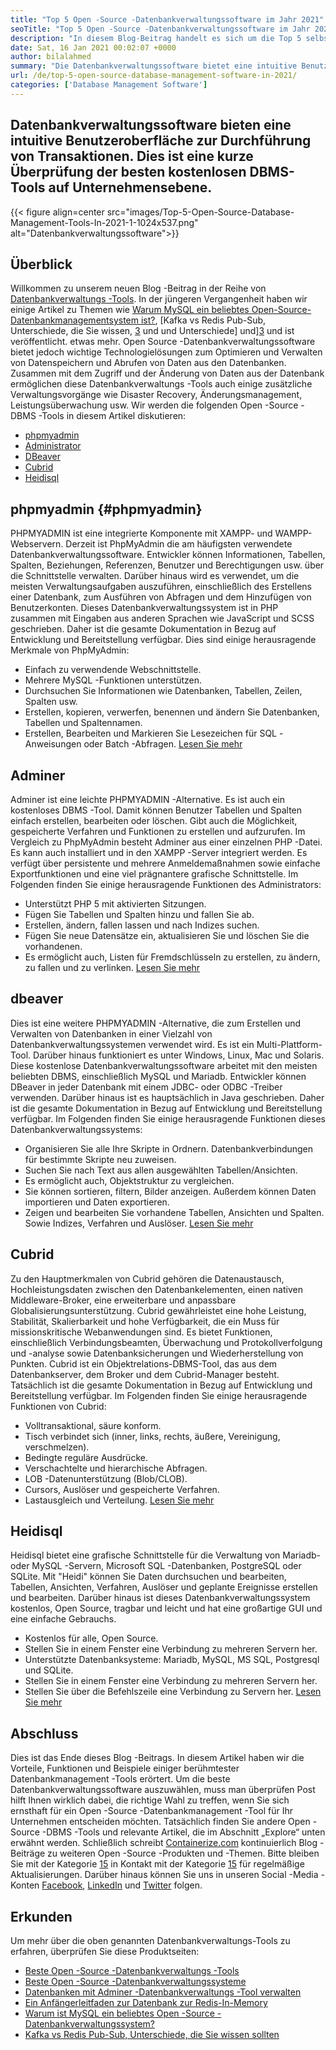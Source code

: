 ```yaml
---
title: "Top 5 Open -Source -Datenbankverwaltungssoftware im Jahr 2021" 
seoTitle: "Top 5 Open -Source -Datenbankverwaltungssoftware im Jahr 2021" 
description: "In diesem Blog-Beitrag handelt es sich um die Top 5 selbst gehosteten und Open-Source-Datenbankverwaltungssoftware. Dies sind PhpMyadmin, Administrator, Dbeaver, Cubrid und Heidisql." 
date: Sat, 16 Jan 2021 00:02:07 +0000
author: bilalahmed
summary: "Die Datenbankverwaltungssoftware bietet eine intuitive Benutzeroberfläche zur Durchführung von Transaktionen. Dies ist eine kurze Überprüfung der besten kostenlosen DBMS-Tools auf Unternehmensebene." 
url: /de/top-5-open-source-database-management-software-in-2021/
categories: ['Database Management Software']
---
```


## Datenbankverwaltungssoftware bieten eine intuitive Benutzeroberfläche zur Durchführung von Transaktionen. Dies ist eine kurze Überprüfung der besten kostenlosen DBMS-Tools auf Unternehmensebene.

{{< figure align=center src="images/Top-5-Open-Source-Database-Management-Tools-In-2021-1-1024x537.png" alt="Datenbankverwaltungssoftware">}}


## Überblick
Willkommen zu unserem neuen Blog -Beitrag in der Reihe von [Datenbankverwaltungs -Tools][1]. In der jüngeren Vergangenheit haben wir einige Artikel zu Themen wie [Warum MySQL ein beliebtes Open-Source-Datenbankmanagementsystem ist?][2], [Kafka vs Redis Pub-Sub, Unterschiede, die Sie wissen, [3] und und Unterschiede] und][3] und ist veröffentlicht. etwas mehr. Open Source -Datenbankverwaltungssoftware bietet jedoch wichtige Technologielösungen zum Optimieren und Verwalten von Datenspeichern und Abrufen von Daten aus den Datenbanken. Zusammen mit dem Zugriff und der Änderung von Daten aus der Datenbank ermöglichen diese Datenbankverwaltungs -Tools auch einige zusätzliche Verwaltungsvorgänge wie Disaster Recovery, Änderungsmanagement, Leistungsüberwachung usw.
Wir werden die folgenden Open -Source -DBMS -Tools in diesem Artikel diskutieren:
  * [phpmyadmin][4]
  * [Administrator][5]
  * [DBeaver][6]
  * [Cubrid][7]
  * [Heidisql][8]

## phpmyadmin   {#phpmyadmin}
PHPMYADMIN ist eine integrierte Komponente mit XAMPP- und WAMPP-Webservern. Derzeit ist PhpMyAdmin die am häufigsten verwendete Datenbankverwaltungssoftware. Entwickler können Informationen, Tabellen, Spalten, Beziehungen, Referenzen, Benutzer und Berechtigungen usw. über die Schnittstelle verwalten. Darüber hinaus wird es verwendet, um die meisten Verwaltungsaufgaben auszuführen, einschließlich des Erstellens einer Datenbank, zum Ausführen von Abfragen und dem Hinzufügen von Benutzerkonten. Dieses Datenbankverwaltungssystem ist in PHP zusammen mit Eingaben aus anderen Sprachen wie JavaScript und SCSS geschrieben. Daher ist die gesamte Dokumentation in Bezug auf Entwicklung und Bereitstellung verfügbar. Dies sind einige herausragende Merkmale von PhpMyAdmin:
  * Einfach zu verwendende Webschnittstelle.
  * Mehrere MySQL -Funktionen unterstützen.
  * Durchsuchen Sie Informationen wie Datenbanken, Tabellen, Zeilen, Spalten usw.
  * Erstellen, kopieren, verwerfen, benennen und ändern Sie Datenbanken, Tabellen und Spaltennamen.
  * Erstellen, Bearbeiten und Markieren Sie Lesezeichen für SQL -Anweisungen oder Batch -Abfragen.
[Lesen Sie mehr][9]

## Adminer
Adminer ist eine leichte PHPMYADMIN -Alternative. Es ist auch ein kostenloses DBMS -Tool. Damit können Benutzer Tabellen und Spalten einfach erstellen, bearbeiten oder löschen. Gibt auch die Möglichkeit, gespeicherte Verfahren und Funktionen zu erstellen und aufzurufen. Im Vergleich zu PhpMyAdmin besteht Adminer aus einer einzelnen PHP -Datei. Es kann auch installiert und in den XAMPP -Server integriert werden. Es verfügt über persistente und mehrere Anmeldemaßnahmen sowie einfache Exportfunktionen und eine viel prägnantere grafische Schnittstelle. Im Folgenden finden Sie einige herausragende Funktionen des Administrators:
  * Unterstützt PHP 5 mit aktivierten Sitzungen.
  * Fügen Sie Tabellen und Spalten hinzu und fallen Sie ab.
  * Erstellen, ändern, fallen lassen und nach Indizes suchen.
  * Fügen Sie neue Datensätze ein, aktualisieren Sie und löschen Sie die vorhandenen.
  * Es ermöglicht auch, Listen für Fremdschlüsseln zu erstellen, zu ändern, zu fallen und zu verlinken.
[Lesen Sie mehr][10]

## dbeaver
Dies ist eine weitere PHPMYADMIN -Alternative, die zum Erstellen und Verwalten von Datenbanken in einer Vielzahl von Datenbankverwaltungssystemen verwendet wird. Es ist ein Multi-Plattform-Tool. Darüber hinaus funktioniert es unter Windows, Linux, Mac und Solaris. Diese kostenlose Datenbankverwaltungssoftware arbeitet mit den meisten beliebten DBMS, einschließlich MySQL und Mariadb. Entwickler können DBeaver in jeder Datenbank mit einem JDBC- oder ODBC -Treiber verwenden. Darüber hinaus ist es hauptsächlich in Java geschrieben. Daher ist die gesamte Dokumentation in Bezug auf Entwicklung und Bereitstellung verfügbar. Im Folgenden finden Sie einige herausragende Funktionen dieses Datenbankverwaltungssystems:
  * Organisieren Sie alle Ihre Skripte in Ordnern. Datenbankverbindungen für bestimmte Skripte neu zuweisen.
  * Suchen Sie nach Text aus allen ausgewählten Tabellen/Ansichten.
  * Es ermöglicht auch, Objektstruktur zu vergleichen.
  * Sie können sortieren, filtern, Bilder anzeigen. Außerdem können Daten importieren und Daten exportieren.
  * Zeigen und bearbeiten Sie vorhandene Tabellen, Ansichten und Spalten. Sowie Indizes, Verfahren und Auslöser.
[Lesen Sie mehr][11]

## Cubrid
Zu den Hauptmerkmalen von Cubrid gehören die Datenaustausch, Hochleistungsdaten zwischen den Datenbankelementen, einen nativen Middleware-Broker, eine erweiterbare und anpassbare Globalisierungsunterstützung. Cubrid gewährleistet eine hohe Leistung, Stabilität, Skalierbarkeit und hohe Verfügbarkeit, die ein Muss für missionskritische Webanwendungen sind. Es bietet Funktionen, einschließlich Verbindungsbeamten, Überwachung und Protokollverfolgung und -analyse sowie Datenbanksicherungen und Wiederherstellung von Punkten. Cubrid ist ein Objektrelations-DBMS-Tool, das aus dem Datenbankserver, dem Broker und dem Cubrid-Manager besteht. Tatsächlich ist die gesamte Dokumentation in Bezug auf Entwicklung und Bereitstellung verfügbar. Im Folgenden finden Sie einige herausragende Funktionen von Cubrid:
  * Volltransaktional, säure konform.
  * Tisch verbindet sich (inner, links, rechts, äußere, Vereinigung, verschmelzen).
  * Bedingte reguläre Ausdrücke.
  * Verschachtelte und hierarchische Abfragen.
  * LOB -Datenunterstützung (Blob/CLOB).
  * Cursors, Auslöser und gespeicherte Verfahren.
  * Lastausgleich und Verteilung.
[Lesen Sie mehr][12]

## Heidisql
Heidisql bietet eine grafische Schnittstelle für die Verwaltung von Mariadb- oder MySQL -Servern, Microsoft SQL -Datenbanken, PostgreSQL oder SQLite. Mit "Heidi" können Sie Daten durchsuchen und bearbeiten, Tabellen, Ansichten, Verfahren, Auslöser und geplante Ereignisse erstellen und bearbeiten. Darüber hinaus ist dieses Datenbankverwaltungssystem kostenlos, Open Source, tragbar und leicht und hat eine großartige GUI und eine einfache Gebrauchs.
  * Kostenlos für alle, Open Source.
  * Stellen Sie in einem Fenster eine Verbindung zu mehreren Servern her.
  * Unterstützte Datenbanksysteme: Mariadb, MySQL, MS SQL, Postgresql und SQLite.
  * Stellen Sie in einem Fenster eine Verbindung zu mehreren Servern her.
  * Stellen Sie über die Befehlszeile eine Verbindung zu Servern her.
[Lesen Sie mehr][13]

## Abschluss
Dies ist das Ende dieses Blog -Beitrags. In diesem Artikel haben wir die Vorteile, Funktionen und Beispiele einiger berühmtester Datenbankmanagement -Tools erörtert. Um die beste Datenbankverwaltungssoftware auszuwählen, muss man überprüfen Post hilft Ihnen wirklich dabei, die richtige Wahl zu treffen, wenn Sie sich ernsthaft für ein Open -Source -Datenbankmanagement -Tool für Ihr Unternehmen entscheiden möchten. Tatsächlich finden Sie andere Open -Source -DBMS -Tools und relevante Artikel, die im Abschnitt „Explore“ unten erwähnt werden.
Schließlich schreibt [Containerize.com][14] kontinuierlich Blog -Beiträge zu weiteren Open -Source -Produkten und -Themen. Bitte bleiben Sie mit der Kategorie [15][15] in Kontakt mit der Kategorie [15] für regelmäßige Aktualisierungen. Darüber hinaus können Sie uns in unseren Social -Media -Konten [Facebook][16], [LinkedIn][17] und [Twitter][18] folgen.

## Erkunden
Um mehr über die oben genannten Datenbankverwaltungs-Tools zu erfahren, überprüfen Sie diese Produktseiten:
  * [Beste Open -Source -Datenbankverwaltungs -Tools][1]
  * [Beste Open -Source -Datenbankverwaltungssysteme][19]
  * [Datenbanken mit Adminer -Datenbankverwaltungs -Tool verwalten][20]
  * [Ein Anfängerleitfaden zur Datenbank zur Redis-In-Memory][21]
  * [Warum ist MySQL ein beliebtes Open -Source -Datenbankverwaltungssystem?][2]
  * [Kafka vs Redis Pub-Sub, Unterschiede, die Sie wissen sollten][3]

  
[1]: https://products.containerize.com/database-management/
[2]: https://blog.containerize.com/2021/02/18/why-mysql-is-a-popular-open-source-database-management-system/
[3]: https://blog.containerize.com/database-management-software/kafka-vs-redis-pub-sub-differences-which-you-should-know/
[4]: #phpmyadmin
[5]: #adminer
[6]: #dbeaver
[7]: #cubrid
[8]: #heidisql
[9]: https://products.containerize.com/database-management/phpmyadmin
[10]: https://products.containerize.com/database-management/adminer
[11]: https://products.containerize.com/database-management/dbeaver
[12]: https://products.containerize.com/database-management/cubrid
[13]: https://products.containerize.com/database-management/heidisql
[14]: https://www.containerize.com/
[15]: https://products.containerize.com/discussion-forum/
[16]: https://web.facebook.com/containerize
[17]: https://www.linkedin.com/company/containerize/
[18]: https://twitter.com/containerize_co
[19]: https://products.containerize.com/database-management-system
[20]: https://blog.containerize.com/2021/03/05/manage-databases-with-adminer-database-management-tool/
[21]: https://blog.containerize.com/database-management-software/a-beginners-guide-to-redis-in-memory-database/
